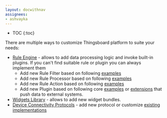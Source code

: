 ```yaml
---
layout: docwithnav
assignees:
- ashvayka
---
```


* TOC
{:toc}

There are multiple ways to customize Thingsboard platform to suite your needs:

 - [Rule Engine](/docs/user-guide/rule-engine/) - allows to add data processing logic and invoke built-in plugins. If you can't find suitable rule or plugin you can always implement them
   - Add new Rule Filter based on following [examples](https://github.com/thingsboard/thingsboard/tree/master/extensions-core/src/main/java/org/thingsboard/server/extensions/core/filter)
   - Add new Rule Processor based on following [examples](https://github.com/thingsboard/thingsboard/tree/master/extensions-core/src/main/java/org/thingsboard/server/extensions/core/processor)
   - Add new Rule Action based on following [examples](https://github.com/thingsboard/thingsboard/tree/master/extensions-core/src/main/java/org/thingsboard/server/extensions/core/action)
   - Add new Plugin based on following core [examples](https://github.com/thingsboard/thingsboard/tree/master/extensions-core/src/main/java/org/thingsboard/server/extensions/core/plugin)
    or [extensions](https://github.com/thingsboard/thingsboard/tree/master/extensions) that push data to external systems.
 - [Widgets Library](/docs/user-guide/ui/widget-library/) - allows to add new widget bundles.
 - [Device Connectivity Protocols](/docs/reference/protocols/) - add new protocol or customize [existing implementations](https://github.com/thingsboard/thingsboard/tree/master/transport)